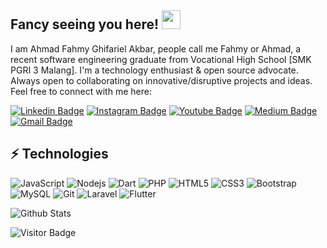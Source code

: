 ## Fancy seeing you here! <img src="https://raw.githubusercontent.com/aemmadi/aemmadi/master/wave.gif" width="30">

I am Ahmad Fahmy Ghifariel Akbar, people call me Fahmy or Ahmad, a recent software engineering graduate from Vocational High School [SMK PGRI 3 Malang]. I'm a technology enthusiast & open source advocate. Always open to collaborating on innovative/disruptive projects and ideas. Feel free to connect with me here:

[![Linkedin Badge](https://img.shields.io/badge/Ahmad_Fahmy_Ghifariel_Akbar-blue?style=flat-square&logo=Linkedin&logoColor=white&link=https://www.linkedin.com/in/anirudhemmadi/)](https://www.linkedin.com/in/ahmad-fahmy-ghifariel-akbar-650849275/)
[![Instagram Badge](https://img.shields.io/badge/-kanna6501-purple?style=flat-square&logo=instagram&logoColor=white&link=https://instagram.com/kanna6501/)](https://instagram.com/kanna6501)
[![Youtube Badge](https://img.shields.io/badge/-koolkanna-darkred?style=flat-square&logo=youtube&logoColor=white&link=https://www.youtube.com/c/koolkanna)](https://www.youtube.com/c/koolkanna)
[![Medium Badge](https://img.shields.io/badge/-@aemmadi-03a57a?style=flat-square&labelColor=000000&logo=Medium&link=https://medium.com/@aemmadi/)](https://medium.com/@aemmadi)
[![Gmail Badge](https://img.shields.io/badge/-kanna6501@gmail.com-c14438?style=flat-square&logo=Gmail&logoColor=white&link=mailto:kanna6501@gmail.com)](mailto:kanna6501@gmail.com)

## ⚡ Technologies

![JavaScript](https://img.shields.io/badge/-JavaScript-black?style=flat-square&logo=javascript)
![Nodejs](https://img.shields.io/badge/-Nodejs-black?style=flat-square&logo=Node.js)
![Dart](https://img.shields.io/badge/dart-%230175C2.svg?style=flat-square&logo=dart&logoColor=white)
![PHP](https://img.shields.io/badge/php-%23777BB4.svg?style=flat-square&logo=php&logoColor=white)
![HTML5](https://img.shields.io/badge/-HTML5-E34F26?style=flat-square&logo=html5&logoColor=white)
![CSS3](https://img.shields.io/badge/-CSS3-1572B6?style=flat-square&logo=css3)
![Bootstrap](https://img.shields.io/badge/-Bootstrap-563D7C?style=flat-square&logo=bootstrap)
![MySQL](https://img.shields.io/badge/-MySQL-black?style=flat-square&logo=mysql)
![Git](https://img.shields.io/badge/-Git-black?style=flat-square&logo=git)
![Laravel](https://img.shields.io/badge/laravel-%23FF2D20.svg?style=flat-square&logo=laravel&logoColor=white)
![Flutter](https://img.shields.io/badge/Flutter-%2302569B.svg?style=flat-square&logo=Flutter&logoColor=white)

![Github Stats](https://github-readme-stats.vercel.app/api?username=AhmadFahmy021&count_private=true&show_icons=true&include_all_commits=true)

![Visitor Badge](https://visitor-badge.laobi.icu/badge?page_id=AhmadFahmy021.id)
